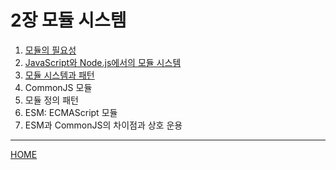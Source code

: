 # 2장 모듈 시스템

1. [모듈의 필요성](./01.md)
2. [JavaScript와 Node.js에서의 모듈 시스템](./02.md)
3. [모듈 시스템과 패턴](./03.md)
4. CommonJS 모듈
5. 모듈 정의 패턴
6. ESM: ECMAScript 모듈
7. ESM과 CommonJS의 차이점과 상호 운용

-----
[HOME](../README.md)
